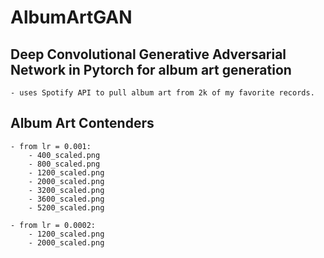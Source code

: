 # AlbumArtGAN

## Deep Convolutional Generative Adversarial Network in Pytorch for album art generation
	- uses Spotify API to pull album art from 2k of my favorite records. 

## Album Art Contenders
	- from lr = 0.001:
		- 400_scaled.png
		- 800_scaled.png
		- 1200_scaled.png
		- 2000_scaled.png
		- 3200_scaled.png
		- 3600_scaled.png
		- 5200_scaled.png

	- from lr = 0.0002:
		- 1200_scaled.png
		- 2000_scaled.png
